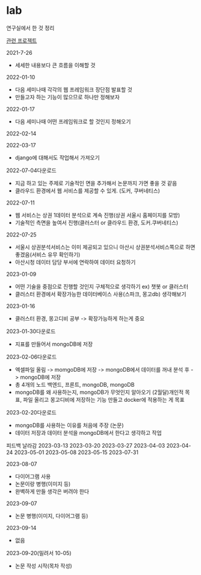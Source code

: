 # lab
연구실에서 한 것 정리

[관련 프로젝트](https://github.com/mseo39/Commercial-Area-Analysis)

2021-7-26
* 세세한 내용보다 큰 흐름을 이해할 것

2022-01-10
* 다음 세미나때 각각의 웹 프레임워크 장단점 발표할 것
* 만들고자 하는 기능이 많으므로 하나만 정해보자

2022-01-17
* 다음 세미나때 어떤 프레임워크로 할 것인지 정해오기

2022-02-14

2022-03-17
* django에 대해서도 작업해서 가져오기

2022-07-04다운로드
* 지금 하고 있는 주제로 기술적인 면을 추가해서 논문까지 가면 좋을 것 같음
* 클라우드 환경에서 웹 서비스를 제공할 수 있게. (도커, 쿠버네티스)

2022-07-11
* 웹 서비스는 상권 1데이터 분석으로 계속 진행(상권 서울시 홈페이지를 모방)
* 기술적인 측면을 높여서 진행(클러스터 or 클라우드 환경, 도커.쿠버네티스)

2022-07-25
* 서울시 상권분석서비스는 이미 제공되고 있으니 아산시 상권분석서비스쪽으로 하면 좋겠음(서비스 유무 확인하기)
* 아산시청 데이터 담당 부서에 연락하여 데이터 요청하기

2023-01-09
* 어떤 기술을 중점으로 진행할 것인지 구체적으로 생각하기 ex) 챗봇 or 클러스터
* 클러스터 환경에서 확장가능한 데이터베이스 사용(스파크, 몽고db) 생각해보기

2023-01-16
* 클러스터 환경, 몽고디비 공부 -> 확장가능하게 하는게 중요

2023-01-30다운로드
* 지표를 만들어서 mongoDB에 저장

2023-02-06다운로드
* 엑셀파일 올림 -> momgoDB에 저장 -> mongoDB에서 데이터를 꺼내 분석 후 -> mongoDB에 저장
* 총 4개의 노드 백엔드, 프론트, mongoDB, mongoDB
* mongoDB를 왜 사용하는지, mongoDB가 무엇인지 알아오기
(2월달)개인적 목표, 파일 올리고 몽고디비에 저장하는 기능 만들고 docker에 적용하는 게 목표

2023-02-20다운로드
* mongoDB를 사용하는 이유를 처음에 주장 (논문)
* 데이터 저장과 데이터 분석을 mongoDB에서 한다고 생각하고 작업

피드백 날라감
2023-03-13
2023-03-20
2023-03-27
2023-04-03
2023-04-24
2023-05-01
2023-05-08
2023-05-15
2023-07-31


2023-08-07
* 다이어그램 사용
* 논문이랑 병행(이미지 등)
* 완벽하게 만들 생각은 버려야 한다

2023-09-07
* 논문 병행(이미지, 다이어그램 등)

2023-09-14
* 없음

2023-09-20(밀려서 10-05)
* 논문 작성 시작(목차 작성)